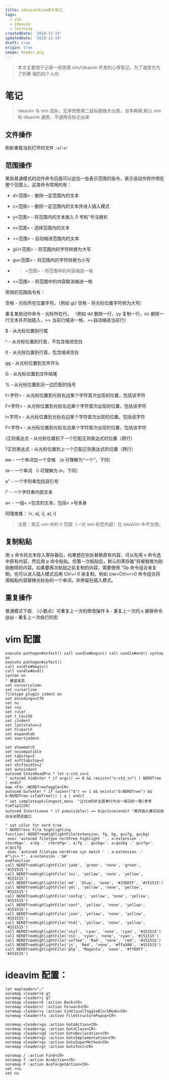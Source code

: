 ```yaml
---
title: ideavim与vim相关笔记
tags:
  - vim
  - ideavim
  - learning
createdDate: '2018-12-19'
updatedDate: '2018-12-19'
draft: true
origin: true
image: header.png
---
```


> 本文主要用于记录一些使用 vim/ideavim 开发的心得笔记，为了速度也为了折腾
> 强烈的个人向

# 笔记

> ideavim 与 vim 混杂，无序但使用二级标题做大分类，当字典用,默认 vim 和 ideavim 通用，不通用会标记出来

## 文件操作

刷新重载当前打开的文件 `:e`/`:e!`

## 范围操作

某些普通模式的动作命令后面可以追加一些表示范围的指令，表示该动作将作用在整个范围上。这类命令常用的有：

- d<范围> - 删除一定范围内的文本

- c<范围> - 删除一定范围内的文本并进入插入模式

- y<范围> - 将范围内的文本放入 0 号和"号注册栏

- v<范围> - 选择范围内的文本

- =<范围> - 自动缩进范围内的文本

- gU<范围> - 将范围内的字符转换为大写

- gu<范围> - 将范围内的字符转换为小写

- > <范围> - 将范围中的内容缩进一格

- <<范围> - 将范围中的内容取消缩进一格

常用的范围指令有：

空格 - 光标所在位置字符。（例如 gU 空格 - 将光标位置字符转为大写）

重复某些动作命令 - 光标所在行。 （例如 dd 删除一行，yy 复制一行，cc 删除一行文本并开始插入，>> 当前行缩进一格，==自动缩进当前行）

\$ - 从光标位置到行尾

^ - 从光标位置到行首，不包含缩进空白

0 - 从光标位置到行首，包含缩进空白

gg - 从光标位置到文件开头

G - 从光标位置到文件结尾

% - 从光标位置到另一边匹配的括号

f<字符> - 从光标位置到光标右边某个字符首次出现的位置，包括该字符

F<字符> - 从光标位置到光标左边某个字符首次出现的位置，包括该字符

t<字符> - 从光标位置到光标右边某个字符首次出现的位置，包括该字符

F<字符> - 从光标位置到光标左边某个字符首次出现的位置，包括该字符

/正则表达式 - 从光标位置到下一个匹配正则表达式的位置（跨行）

?正则表达式 - 从光标位置到上一个匹配正则表达式的位置（跨行）

aw - 一个单词加一个空格 （a 可理解为“一个”，下同）

iw - 一个单词 （i 可理解为 in，下同）

a" - 一个字符串包括双引号

i" - 一个字符串内部文本

a< - 一组< >包含的文本，包括< >号本身

同理类推： i<, a[, i[, a(, i(

> 注意：真正 vim 中的 it 范围（一对 xml 标签内部）在 ideaVim 中不生效。

## 复制粘贴

用 y 命令将文本存入寄存器后，如果想在别处替换原有内容，可以先用 v 命令选中原有内容，然后用 p 命令粘贴。但第一次粘贴后，默认的寄存器"将被替换为刚刚删除的内容。如果要再次粘贴之前复制的内容，需要使用 "0p 命令组合来复制。也可以进入插入模式后用 Ctrl+r 0 来复制，例如 ciw<Ctrl+r>0 命令组合将用粘贴内容替换光标处的一个单词，并停留在插入模式。

## 重复操作

普通模式下按. （小数点）可重复上一次的修改操作
& - 重复上一次的:s 替换命令
@@ - 重复上一次执行的宏

# vim 配置

```vimrc
execute pathogen#infect() call vundle#begin() call vundle#end() syntax on
execute pathogen#infect()
call vundle#begin()
call vundle#end()
syntax on
" 横竖高亮
set cursorcolumn
set cursorline
filetype plugin indent on
set encoding=utf8
set nu
set rnu
set ruler
set t_Co=256
set cindent
set laststatus=2
set hlsearch
set expandtab
set smartindent

set showmatch
set nocompatible
set tabstop=2
set softtabstop=2
set shiftwidth=2
set autoindent
autocmd StdinReadPre * let s:std_in=1
" autocmd VimEnter * if argc() == 0 && !exists("s:std_in") | NERDTree | endif
map <F3> :NERDTreeToggle<CR>
autocmd bufenter * if (winnr("$") == 1 && exists("b:NERDTree") && b:NERDTree.isTabTree()) | q | endif
" set completeopt=longest,menu	"让Vim的补全菜单行为与一般IDE一致(参考VimTip1228)
autocmd InsertLeave * if pumvisible() == 0|pclose|endif	"离开插入模式后自动关闭预览窗口

" set color for nerd tree
" NERDTress File highlighting
function! NERDTreeHighlightFile(extension, fg, bg, guifg, guibg)
 exec 'autocmd filetype nerdtree highlight ' . a:extension .' ctermbg='. a:bg .' ctermfg='. a:fg .' guibg='. a:guibg .' guifg='. a:guifg
 exec 'autocmd filetype nerdtree syn match ' . a:extension .' #^\s\+.*'. a:extension .'$#'
endfunction
call NERDTreeHighlightFile('jade', 'green', 'none', 'green', '#151515')
call NERDTreeHighlightFile('ini', 'yellow', 'none', 'yellow', '#151515')
call NERDTreeHighlightFile('md', 'blue', 'none', '#3366FF', '#151515')
call NERDTreeHighlightFile('yml', 'yellow', 'none', 'yellow', '#151515')
call NERDTreeHighlightFile('config', 'yellow', 'none', 'yellow', '#151515')
call NERDTreeHighlightFile('conf', 'yellow', 'none', 'yellow', '#151515')
call NERDTreeHighlightFile('json', 'yellow', 'none', 'yellow', '#151515')
call NERDTreeHighlightFile('html', 'yellow', 'none', 'yellow', '#151515')
call NERDTreeHighlightFile('styl', 'cyan', 'none', 'cyan', '#151515')
call NERDTreeHighlightFile('css', 'cyan', 'none', 'cyan', '#151515')
call NERDTreeHighlightFile('coffee', 'Red', 'none', 'red', '#151515')
call NERDTreeHighlightFile('js', 'Red', 'none', '#ffa500', '#151515')
call NERDTreeHighlightFile('php', 'Magenta', 'none', '#ff00ff', '#151515')

```

# ideavim 配置：

```ideavimrc
let mapleader=";"
noremap <leader>k gt
noremap <leader>j gT
noremap <leader>h :action Back<CR>
noremap <leader>l :action Forward<CR>
noremap <leader>v :action VimVisualToggleBlockMode<CR>
noremap <leader>fs :action FileStructurePopup<CR>

noremap <leader>ga :action GotoAction<CR>
noremap <leader>gc :action GotoClass<CR>
noremap <leader>gd :action GotoDeclaration<CR>
noremap <leader>gi :action GotoImplementation<CR>
noremap <leader>gs :action GotoSuperMethod<CR>
noremap <leader>gt :action GotoTest<CR>

noremap / :action Find<CR>
noremap f :action AceAction<CR>
noremap F :action AceTargetAction<CR>
set rnu
set nu
```
